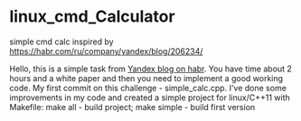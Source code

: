 # linux_cmd_Calculator
simple cmd calc inspired by https://habr.com/ru/company/yandex/blog/206234/

Hello,
this is a simple task from <a href="https://habr.com/ru/company/yandex/blog/206234/">Yandex blog on habr</a>.
You have time about 2 hours and a white paper and then you need to implement a good working code.
My first commit on this challenge - simple_calc.cpp.
I've done some improvements in my code and created a simple project for linux/C++11 with Makefile:
make all - build project;
make simple - build first version
